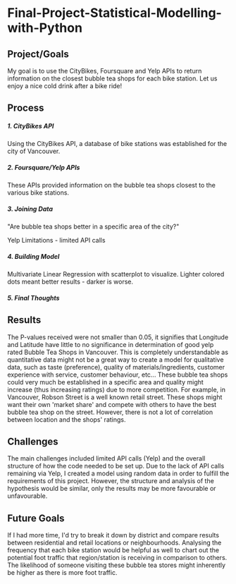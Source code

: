 # Final-Project-Statistical-Modelling-with-Python

## Project/Goals
My goal is to use the CityBikes, Foursquare and Yelp APIs to return information on the closest bubble tea shops for each bike station.
Let us enjoy a nice cold drink after a bike ride!

## Process
##### 1. CityBikes API
Using the CityBikes API, a database of bike stations was established for the city of Vancouver.

##### 2. Foursquare/Yelp APIs
These APIs provided information on the bubble tea shops closest to the various bike stations.

##### 3. Joining Data
"Are bubble tea shops better in a specific area of the city?"

Yelp Limitations - limited API calls

##### 4. Building Model
Multivariate Linear Regression with scatterplot to visualize. Lighter colored dots meant better results - darker is worse.

##### 5. Final Thoughts

## Results
The P-values received were not smaller than 0.05, it signifies that Longitude and Latitude have little to no significance in determination of good yelp rated Bubble Tea Shops in Vancouver. This is completely understandable as quantitative data might not be a great way to create a model for qualitative data, such as taste (preference), quality of materials/ingredients, customer experience with service, customer behaviour, etc... These bubble tea shops could very much be established in a specific area and quality might increase (thus increasing ratings) due to more competition. For example, in Vancouver, Robson Street is a well known retail street. These shops might want their own 'market share' and compete with others to have the best bubble tea shop on the street. However, there is not a lot of correlation between location and the shops' ratings.

## Challenges 
The main challenges included limited API calls (Yelp) and the overall structure of how the code needed to be set up. Due to the lack of API calls remaining via Yelp, I created a model using random data in order to fulfill the requirements of this project. However, the structure and analysis of the hypothesis would be similar, only the results may be more favourable or unfavourable.

## Future Goals
If I had more time, I'd try to break it down by district and compare results between residential and retail locations or neighbourhoods. Analysing the frequency that each bike station would be helpful as well to chart out the potential foot traffic that region/station is receiving in comparison to others. The likelihood of someone visiting these bubble tea stores might inherently be higher as there is more foot traffic.

